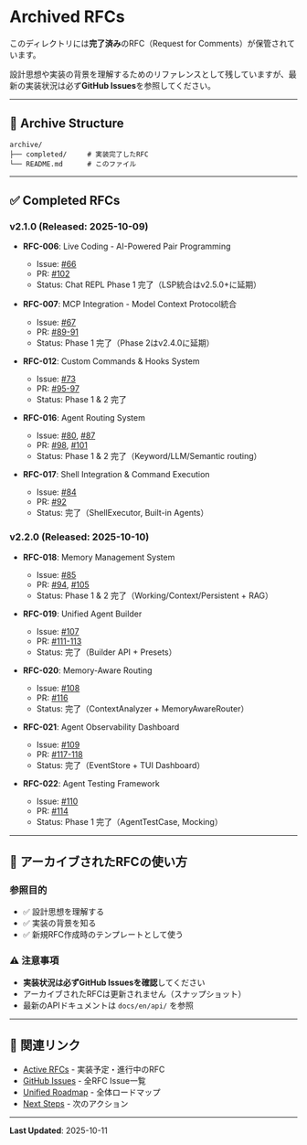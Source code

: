 # Archived RFCs

このディレクトリには**完了済み**のRFC（Request for Comments）が保管されています。

設計思想や実装の背景を理解するためのリファレンスとして残していますが、最新の実装状況は必ず**GitHub Issues**を参照してください。

---

## 📁 Archive Structure

```
archive/
├── completed/     # 実装完了したRFC
└── README.md      # このファイル
```

---

## ✅ Completed RFCs

### v2.1.0 (Released: 2025-10-09)
- **RFC-006**: Live Coding - AI-Powered Pair Programming
  - Issue: [#66](https://github.com/JFK/kagura-ai/issues/66)
  - PR: [#102](https://github.com/JFK/kagura-ai/pull/102)
  - Status: Chat REPL Phase 1 完了（LSP統合はv2.5.0+に延期）

- **RFC-007**: MCP Integration - Model Context Protocol統合
  - Issue: [#67](https://github.com/JFK/kagura-ai/issues/67)
  - PR: [#89-91](https://github.com/JFK/kagura-ai/pull/89)
  - Status: Phase 1 完了（Phase 2はv2.4.0に延期）

- **RFC-012**: Custom Commands & Hooks System
  - Issue: [#73](https://github.com/JFK/kagura-ai/issues/73)
  - PR: [#95-97](https://github.com/JFK/kagura-ai/pull/95)
  - Status: Phase 1 & 2 完了

- **RFC-016**: Agent Routing System
  - Issue: [#80](https://github.com/JFK/kagura-ai/issues/80), [#87](https://github.com/JFK/kagura-ai/issues/87)
  - PR: [#98](https://github.com/JFK/kagura-ai/pull/98), [#101](https://github.com/JFK/kagura-ai/pull/101)
  - Status: Phase 1 & 2 完了（Keyword/LLM/Semantic routing）

- **RFC-017**: Shell Integration & Command Execution
  - Issue: [#84](https://github.com/JFK/kagura-ai/issues/84)
  - PR: [#92](https://github.com/JFK/kagura-ai/pull/92)
  - Status: 完了（ShellExecutor, Built-in Agents）

### v2.2.0 (Released: 2025-10-10)
- **RFC-018**: Memory Management System
  - Issue: [#85](https://github.com/JFK/kagura-ai/issues/85)
  - PR: [#94](https://github.com/JFK/kagura-ai/pull/94), [#105](https://github.com/JFK/kagura-ai/pull/105)
  - Status: Phase 1 & 2 完了（Working/Context/Persistent + RAG）

- **RFC-019**: Unified Agent Builder
  - Issue: [#107](https://github.com/JFK/kagura-ai/issues/107)
  - PR: [#111-113](https://github.com/JFK/kagura-ai/pull/111)
  - Status: 完了（Builder API + Presets）

- **RFC-020**: Memory-Aware Routing
  - Issue: [#108](https://github.com/JFK/kagura-ai/issues/108)
  - PR: [#116](https://github.com/JFK/kagura-ai/pull/116)
  - Status: 完了（ContextAnalyzer + MemoryAwareRouter）

- **RFC-021**: Agent Observability Dashboard
  - Issue: [#109](https://github.com/JFK/kagura-ai/issues/109)
  - PR: [#117-118](https://github.com/JFK/kagura-ai/pull/117)
  - Status: 完了（EventStore + TUI Dashboard）

- **RFC-022**: Agent Testing Framework
  - Issue: [#110](https://github.com/JFK/kagura-ai/issues/110)
  - PR: [#114](https://github.com/JFK/kagura-ai/pull/114)
  - Status: Phase 1 完了（AgentTestCase, Mocking）

---

## 📖 アーカイブされたRFCの使い方

### 参照目的
- ✅ 設計思想を理解する
- ✅ 実装の背景を知る
- ✅ 新規RFC作成時のテンプレートとして使う

### ⚠️ 注意事項
- **実装状況は必ずGitHub Issuesを確認**してください
- アーカイブされたRFCは更新されません（スナップショット）
- 最新のAPIドキュメントは `docs/en/api/` を参照

---

## 🔗 関連リンク

- [Active RFCs](../) - 実装予定・進行中のRFC
- [GitHub Issues](https://github.com/JFK/kagura-ai/issues?q=label%3Arfc) - 全RFC Issue一覧
- [Unified Roadmap](../../UNIFIED_ROADMAP.md) - 全体ロードマップ
- [Next Steps](../../NEXT_STEPS.md) - 次のアクション

---

**Last Updated**: 2025-10-11
